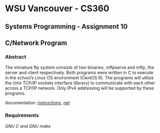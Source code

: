 # WSU Vancouver - CS360
## Systems Programming - Assignment 10
## C/Network Program
### Abstract
The miniature ftp system consists of two binaries, mftpserve and mftp, the server and client respectively.  Both programs were written in C to execute in the school’s Linux OS environment (CentOS 6).  The programs will utilize the Unix TCP/IP sockets interface (library) to communicate with each other across a TCP/IP network. Only IPv4 addressing will be supported by these programs.

documentation: [instructions](docs/instructions.pdf), [net](docs/net.pdf)

### Requirements
*GNU C and GNU make*
